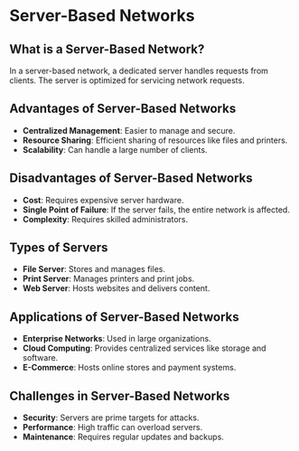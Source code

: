 # Server-Based Networks

## What is a Server-Based Network?
In a server-based network, a dedicated server handles requests from clients. The server is optimized for servicing network requests.

## Advantages of Server-Based Networks
- **Centralized Management**: Easier to manage and secure.
- **Resource Sharing**: Efficient sharing of resources like files and printers.
- **Scalability**: Can handle a large number of clients.

## Disadvantages of Server-Based Networks
- **Cost**: Requires expensive server hardware.
- **Single Point of Failure**: If the server fails, the entire network is affected.
- **Complexity**: Requires skilled administrators.

## Types of Servers
- **File Server**: Stores and manages files.
- **Print Server**: Manages printers and print jobs.
- **Web Server**: Hosts websites and delivers content.

## Applications of Server-Based Networks
- **Enterprise Networks**: Used in large organizations.
- **Cloud Computing**: Provides centralized services like storage and software.
- **E-Commerce**: Hosts online stores and payment systems.

## Challenges in Server-Based Networks
- **Security**: Servers are prime targets for attacks.
- **Performance**: High traffic can overload servers.
- **Maintenance**: Requires regular updates and backups.